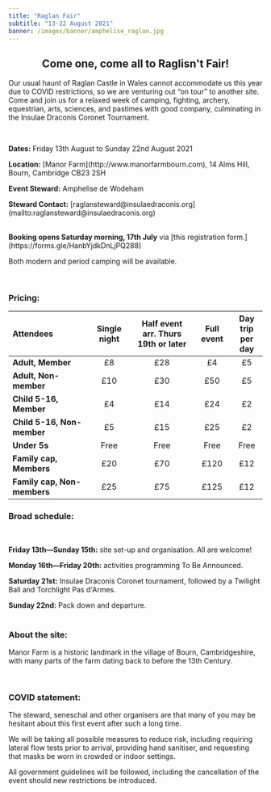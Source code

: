 ```yaml
---
title: "Raglan Fair"
subtitle: "13-22 August 2021"
banner: /images/banner/amphelise_raglan.jpg
---
```

<h2 style="text-align:center;">
Come one, come all to Raglisn't Fair!</h2> 

<p>Our usual haunt of Raglan Castle in Wales cannot accommodate us this year due to COVID restrictions, so we are venturing out “on tour” to another site. Come and join us for a relaxed week of camping, fighting, archery, equestrian, arts, sciences, and pastimes with good company, culminating in the Insulae Draconis Coronet Tournament.</p>
<br>
<p><b>Dates:</b> Friday 13th August to Sunday 22nd August 2021<br>
<p><b>Location:</b> [Manor Farm](http://www.manorfarmbourn.com), 14 Alms Hill, Bourn, Cambridge CB23 2SH<br>
<p><b>Event Steward:</b> Amphelise de Wodeham<br>
<p><b>Steward Contact:</b> [raglansteward@insulaedraconis.org](mailto:raglansteward@insulaedraconis.org)
<br>
<br>
<p><b>Booking opens Saturday morning, 17th July</b> via [this registration form.](https://forms.gle/HanbYjdkDnLjPQ288)</p>
<p>Both modern and period camping will be available.</p>
<br>
<h3 style="text-align:left;">Pricing:</h3>

| Attendees | Single night | Half event<br>arr. Thurs 19th or later | Full event | Day trip<br>per day |
| :------ | :------: | :------: | :------: | :------: |
| **Adult, Member** | £8 | £28 | £4 | £5 |
| **Adult, Non-member** | £10 | £30 | £50 | £5 |
| **Child 5-16, Member** | £4 | £14 | £24 | £2 |
| **Child 5-16, Non-member** | £5 | £15 | £25 | £2 |
| **Under 5s** | Free | Free | Free | Free |
| **Family cap, Members** | £20 | £70 | £120 | £12 |
| **Family cap, Non-members** | £25 | £75 | £125 | £12 |


<h3 style="text-align:left;">
Broad schedule:</h3>
<br>
<p><b>Friday 13th—Sunday 15th:</b> site set-up and organisation. All are welcome!<br>
<p><b>Monday 16th—Friday 20th:</b> activities programming To Be Announced.<br>
<p><b>Saturday 21st:</b> Insulae Draconis Coronet tournament, followed by a Twilight Ball and Torchlight Pas d'Armes.<br>
<p><b>Sunday 22nd:</b> Pack down and departure.
<br>
<br>
<h3 style="text-align:left;">
About the site:</h3>
<p>Manor Farm is a historic landmark in the village of Bourn, Cambridgeshire, with many parts of the farm dating back to before the 13th Century.</p>
<br>
<h3 style="text-align:left;">
COVID statement:</h3>
<p>The steward, seneschal and other organisers are that many of you may be hesitant about this first event after such a long time.</p>
<p>We will be taking all possible measures to reduce risk, including requiring lateral flow tests prior to arrival, providing hand sanitiser, and requesting that masks be worn in crowded or indoor settings.</p>
<p>All government guidelines will be followed, including the cancellation of the event should new restrictions be introduced.</p>
